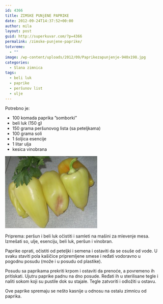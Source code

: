```yaml
---
id: 4366
title: ZIMSKE PUNjENE PAPRIKE
date: 2012-09-24T14:37:52+00:00
author: mila
layout: post
guid: http://superkuvar.com/?p=4366
permalink: /zimske-punjene-paprike/
totvreme:
  - ""
image: /wp-content/uploads/2012/09/Paprikezapunjenje-940x198.jpg
categories:
  - Slana zimnica
tags:
  - beli luk
  - paprike
  - peršunov list
  - ulje
---
```

Potrebno je:

  * 100 komada paprika &#8221;somborki&#8221;
  * beli luk (150 g)
  * 150 grama peršunovog lista (sa peteljkama)
  * 100 grama soli
  * 1 šoljica esencije
  * 1 litar ulja
  * kesica vinobrana

<img class="alignnone size-medium wp-image-4368" title="Paprikezapunjenje" src="/wp-content/uploads/2012/09/Paprikezapunjenje-e1348497086906-300x234.jpg" alt="" width="300" height="234" /> 

Priprema: peršun i beli luk očistiti i samleti na mašini za mlevenje mesa. Izmešati so, ulje, esenciju, beli luk, peršun i vinobran.

Paprike oprati, očistiti od peteljki i semena i ostaviti da se osuše od vode. U svaku staviti pola kašičice pripremljene smese i ređati vodoravno u pogodnu posudu (može i u posudu od plastike).

Posudu sa paprikama prekriti krpom i ostaviti da prenoće, a povremeno ih pritiskati. Ujutru paprike padnu na dno posude. Ređati ih u sterilisane tegle i naliti sokom koji su pustile dok su stajale. Tegle zatvoriti i odložiti u ostavu.

Ove paprike spremaju se nešto kasnije u odnosu na ostalu zimnicu od paprika.